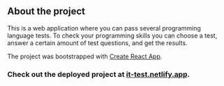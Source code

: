 ## About the project

This is a web application where you can pass several programming language tests. To check your programming skills you can choose a test, answer a certain amount of test questions, and get the results.

The project was bootstrapped with [Create React App](https://github.com/facebook/create-react-app).

### Check out the deployed project at [it-test.netlify.app](https://it-test.netlify.app/).
